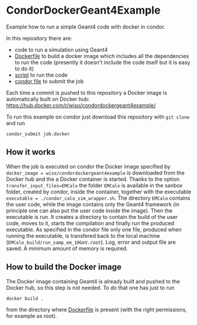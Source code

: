 # CondorDockerGeant4Example
Example how to run a simple Geant4 code with docker in condor.

In this repository there are:
   * code to run a simulation using Geant4
   * [Dockerfile](Dockerfile) to build a docker image which includes all the dependencies to run the code (presently it doesn't include the code itself but it is easy to do it)
   * [script](condor_calo_sim_wrapper.sh) to run the code 
   * [condor file](job.docker) to submit the job
   
Each time a commit is pushed to this repository a Docker image is automatically built on Docker hub: https://hub.docker.com/r/wiso/condordockergeant4example/

To run this example on condor just download this repository with `git clone` and run

    condor_submit job.docker

## How it works
When the job is executed on condor the Docker image specified by `docker_image = wiso/condordockergeant4example` is downloaded from the Docker hub and the a Docker container is started. Thanks to the option `transfer_input_files=EMCalo` the folder `EMCalo` is available in the sanbox folder, created by condor, inside the container, together with the executable `executable = ./condor_calo_sim_wrapper.sh`. The directory `EMCalo` contains the user code, while the image contains only the Geant4 framework (in principle one can also put the user code inside the image). Then the executable is run. It creates a directory to contain the build of the user code, moves to it, starts the compilation and finally run the produced executable. As specified in the condor file only one file, produced when running the executable, is transfered back to the local machine (`EMCalo_build/run_samp_em_10GeV.root`). Log, error and output file are saved. A minimum amount of memory is required.

## How to build the Docker image
The Docker image containing Geant4 is already built and pushed to the Docker hub, so this step is not needed. To do that one has just to run

    docker build .
    
 from the directory where [Dockerfile](Dockerfile) is present (with the right permissions, for example as root).
